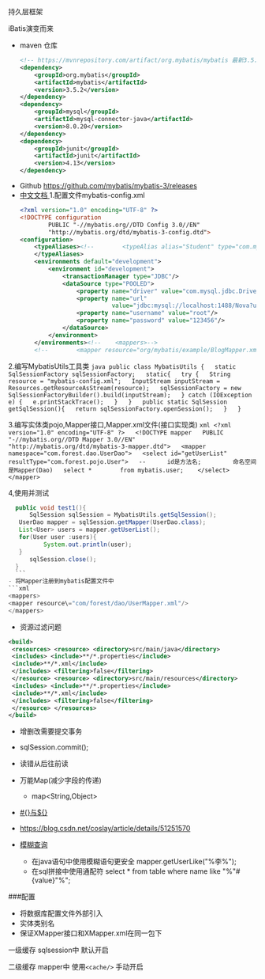持久层框架

iBatis演变而来

- maven 仓库
    ```xml
    <!-- https://mvnrepository.com/artifact/org.mybatis/mybatis 最新3.5.6-->
    <dependency>
        <groupId>org.mybatis</groupId>
        <artifactId>mybatis</artifactId>
        <version>3.5.2</version>
    </dependency>
    <dependency>  
        <groupId>mysql</groupId>  
        <artifactId>mysql-connector-java</artifactId>  
        <version>8.0.20</version>  
    </dependency>  
    <dependency>  
        <groupId>junit</groupId>  
        <artifactId>junit</artifactId>  
        <version>4.13</version>  
    </dependency>
    ```
- Github	https://github.com/mybatis/mybatis-3/releases
- [中文文档	](https://mybatis.org/mybatis-3/zh/index.html)
1.配置文件mybatis-config.xml
    ```xml
    <?xml version="1.0" encoding="UTF-8" ?>  
    <!DOCTYPE configuration  
            PUBLIC "-//mybatis.org//DTD Config 3.0//EN"  
            "http://mybatis.org/dtd/mybatis-3-config.dtd">  
    <configuration>  
        <typeAliases><!--        <typeAlias alias="Student" type="com.mybatis3.domain.Student" />-->  
        </typeAliases>  
        <environments default="development">  
            <environment id="development">  
                <transactionManager type="JDBC"/>  
                <dataSource type="POOLED">  
                    <property name="driver" value="com.mysql.jdbc.Driver"/>  
                    <property name="url"  
                              value="jdbc:mysql://localhost:1488/Nova?useSSL=true&amp;useUnicode=true&amp;characterEncoding=UTF-8"/>  
                    <property name="username" value="root"/>  
                    <property name="password" value="123456"/>  
                </dataSource>  
            </environment>  
        </environments><!--    <mappers>-->  
        <!--        <mapper resource="org/mybatis/example/BlogMapper.xml"/>-->    <!--    </mappers>--></configuration>
    ```

2.编写MybatisUtils工具类
    ```java
    public class MybatisUtils {  
        static SqlSessionFactory sqlSessionFactory;  
     static{  
            try {  
                String resource = "mybatis-config.xml";  
     InputStream inputStream = Resources.getResourceAsStream(resource);  
     sqlSessionFactory = new SqlSessionFactoryBuilder().build(inputStream);  
     } catch (IOException e) {  
                e.printStackTrace();  
     }  
        }  
        public static SqlSession getSqlSession(){  
            return sqlSessionFactory.openSession();  
     }  
    }
    ```

3.编写实体类pojo,Mapper接口,Mapper.xml文件(接口实现类)
    ```xml
    <?xml version="1.0" encoding="UTF-8" ?>  
    <!DOCTYPE mapper  
            PUBLIC "-//mybatis.org//DTD Mapper 3.0//EN"  
            "http://mybatis.org/dtd/mybatis-3-mapper.dtd">  
    <mapper namespace="com.forest.dao.UserDao">  
        <select id="getUserList" resultType="com.forest.pojo.User">  
            --      id是方法名;         命名空间是Mapper(Dao)  
            select *        from mybatis.user;    </select>  
    </mapper>
    ```

4,使用并测试
  ```java
    public void test1(){  
        SqlSession sqlSession = MybatisUtils.getSqlSession();  
     UserDao mapper = sqlSession.getMapper(UserDao.class);  
     List<User> users = mapper.getUserList();  
     for(User user :users){  
            System.out.println(user);  
     }  
        sqlSession.close();  
    }
    ```
- 将Mapper注册到mybatis配置文件中
```xml
<mappers>  
 <mapper resource\="com/forest/dao/UserMapper.xml"/>  
</mappers>
```
- 资源过滤问题
```xml
<build>  
 <resources> <resource> <directory>src/main/java</directory>  
 <includes> <include>**/*.properties</include>  
 <include>**/*.xml</include>  
 </includes> <filtering>false</filtering>  
 </resource> <resource> <directory>src/main/resources</directory>  
 <includes> <include>**/*.properties</include>  
 <include>**/*.xml</include>  
 </includes> <filtering>false</filtering>  
 </resource> </resources>
</build>
 ```
 - 增删改需要提交事务
 - sqlSession.commit();

- 读错从后往前读

- 万能Map(减少字段的传递)
	- map<String,Object>

- [#{}与${}](https://segmentfault.com/a/1190000004617028)
- https://blog.csdn.net/coslay/article/details/51251570

- [模糊查询](https://www.cnblogs.com/gt_andy/archive/2009/12/25/1921914.html)
	- 在java语句中使用模糊语句更安全
		mapper.getUserLike("%李%");
	- 在sql拼接中使用通配符
		select * from table where name like "%"#{value}"%";

###配置
- 将数据库配置文件外部引入
- 实体类别名
- 保证XMapper接口和XMapper.xml在同一包下

一级缓存 sqlsession中 默认开启

二级缓存 mapper中 使用`<cache/>` 手动开启 

